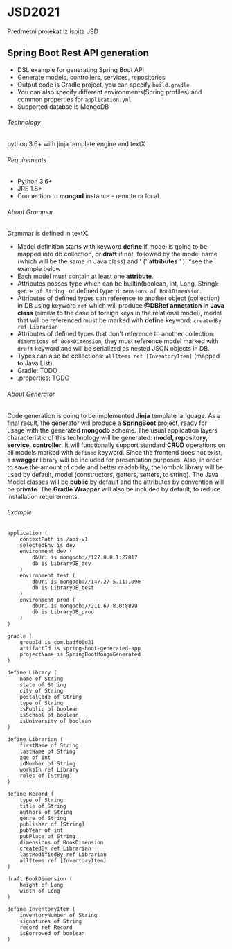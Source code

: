 # JSD2021
Predmetni projekat iz ispita JSD

## Spring Boot Rest API generation

- DSL example for generating Spring Boot API
- Generate models, controllers, services, repositories 
- Output code is Gradle project, you can specify `build.gradle`
- You can also specify different environments(Spring profiles) and common properties for `application.yml`
- Supported databse is MongoDB


###### Technology
python 3.6+ with jinja template engine and textX


###### Requirements
 - Python 3.6+
 - JRE 1.8+
 - Connection to **mongod** instance - remote or local


###### About Grammar

Grammar is defined in textX.
- Model definition starts with keyword **define** if model is going to be mapped into db collection, or **draft** if not, followed by the model name (which will be the same in Java class) and ' (' **attributes** ' )' *see the example below
- Each model must contain at least one **attribute**.
- Attributes posses type which can be builtin(boolean, int, Long, String): ```genre of String ``` or defined type: ```dimensions of BookDimension```.
- Attributes of defined types can reference to another object (collection) in DB using keyword ```ref``` which will produce **@DBRef annotation in Java class** (similar to the case of foreign keys in the relational model), model that will be referenced must be marked with **define** keyword: ```createdBy ref Librarian```
- Attributes of defined types that don't reference to another collection: ```dimensions of BookDimension```, they must reference model marked with ```draft``` keyword and will be serialized as nested JSON objects in DB.
- Types can also be collections: ```allItems ref [InventoryItem]``` (mapped to Java List).
- Gradle: TODO
- .properties: TODO


###### About Generator

Code generation is going to be implemented **Jinja** template language.
As a final result, the generator will produce a **SpringBoot** project, ready for usage with the generated **mongodb** scheme.
The usual application layers characteristic of this technology will be generated: **model, repository, service, controller**.
It will functionally support standard **CRUD** operations on all models marked with ```defined``` keyword.
Since the frontend does not exist, a **swagger** library will be included for presentation purposes.
Also, in order to save the amount of code and better readability, the lombok library will be used by default, model (constructors, getters, setters, to string).
The Java Model classes will be **public** by default and the attributes by convention will be **private**.
The **Gradle Wrapper** will also be included by default, to reduce installation requirements.


###### Example

```
application (
    contextPath is /api-v1
    selectedEnv is dev
    environment dev (
        dbUri is mongodb://127.0.0.1:27017
        db is LibraryDB_dev
    )
    environment test (
        dbUri is mongodb://147.27.5.11:1090
        db is LibraryDB_test
    )
    environment prod (
        dbUri is mongodb://211.67.8.0:8899
        db is LibraryDB_prod
    )
)

gradle (
    groupId is com.badf00d21
    artifactId is spring-boot-generated-app
    projectName is SpringBootMongoGenerated
)

define Library (
    name of String
    state of String
    city of String
    postalCode of String
    type of String
    isPublic of boolean
    isSchool of boolean
    isUniversity of boolean
)

define Librarian (
    firstName of String
    lastName of String
    age of int
    idNumber of String
    worksIn ref Library
    roles of [String]
)

define Record (
    type of String
    title of String
    authors of String
    genre of String
    publisher of [String]
    pubYear of int
    pubPlace of String
    dimensions of BookDimension
    createdBy ref Librarian
    lastModifiedBy ref Librarian
    allItems ref [InventoryItem]
)

draft BookDimension (
    height of Long
    width of Long
)

define InventoryItem (
    inventoryNumber of String
    signatures of String
    record ref Record
    isBorrowed of boolean
)
```


